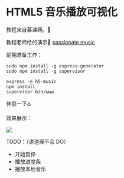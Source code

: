 # HTML5 音乐播放可视化

教程来自慕课网。🎸

教程老师给的演示🔗  [passionate music](http://passionate.herokuapp.com/)

前期准备工作：

```
sudo npm install -g express-generator
sudo npm install -g supervisor
```

```
express -e h5-music
npm install
supervisor bin/www 
```

休息一下♨️

效果展示：

![](https://i.loli.net/2018/12/14/5c12973a0315d.png)

TODO：（讲道理不会 DO）

-   开始暂停
-   播放进度条
-   播放本地音乐